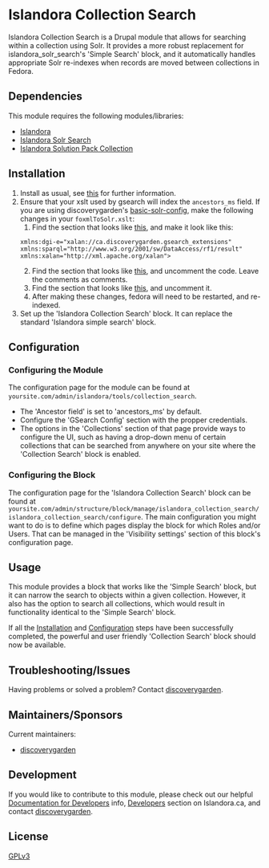 # Islandora Collection Search

Islandora Collection Search is a Drupal module that allows for searching within a collection using Solr. It provides a more robust replacement for islandora_solr_search's 'Simple Search' block, and it automatically handles appropriate Solr re-indexes when records are moved between collections in Fedora.

## Dependencies

This module requires the following modules/libraries:
* [Islandora](https://github.com/Islandora/islandora)
* [Islandora Solr Search](https://github.com/Islandora/islandora_solr_search)
* [Islandora Solution Pack Collection](https://github.com/Islandora/islandora_solution_pack_collection)

## Installation

  1. Install as usual, see [this](https://drupal.org/documentation/install/modules-themes/modules-7) for further information.
  2. Ensure that your xslt used by gsearch will index the `ancestors_ms` field.  If you are using discoverygarden's [basic-solr-config](https://github.com/discoverygarden/basic-solr-config?source=c), make the following changes in your `foxmlToSolr.xslt`:
      1. Find the section that looks like [this](https://github.com/discoverygarden/basic-solr-config/blob/e161a73abc5bfb0186747174d17a80dcfdc49b4b/foxmlToSolr.xslt#L27-L30), and make it look like this:
      ```
      xmlns:dgi-e="xalan://ca.discoverygarden.gsearch_extensions"
      xmlns:sparql="http://www.w3.org/2001/sw/DataAccess/rf1/result"
      xmlns:xalan="http://xml.apache.org/xalan">
      ```
      2. Find the section that looks like [this](https://github.com/discoverygarden/basic-solr-config/blob/e161a73abc5bfb0186747174d17a80dcfdc49b4b/foxmlToSolr.xslt#L114-L120), and uncomment the code. Leave the comments as comments.
      3. Find the section that looks like [this](https://github.com/discoverygarden/basic-solr-config/blob/e161a73abc5bfb0186747174d17a80dcfdc49b4b/foxmlToSolr.xslt#L277-L287), and uncomment it.
      4. After making these changes, fedora will need to be restarted, and re-indexed.
  3. Set up the 'Islandora Collection Search' block. It can replace the standard 'Islandora simple search' block.

## Configuration

### Configuring the Module

The configuration page for the module can be found at `yoursite.com/admin/islandora/tools/collection_search`.
* The 'Ancestor field' is set to 'ancestors_ms' by default.
* Configure the 'GSearch Config' section with the propper credentials.
* The options in the 'Collections' section of that page provide ways to configure the UI, such as having a drop-down menu of certain collections that can be searched from anywhere on your site where the 'Collection Search' block is enabled.

### Configuring the Block

The configuration page for the 'Islandora Collection Search' block can be found at `yoursite.com/admin/structure/block/manage/islandora_collection_search/islandora_collection_search/configure`. The main configuration you might want to do is to define which pages display the block for which Roles and/or Users. That can be managed in the 'Visibility settings' section of this block's configuration page.

## Usage

This module provides a block that works like the 'Simple Search' block, but it can narrow the search to objects within a given collection. However, it also has the option to search all collections, which would result in functionality identical to the 'Simple Search' block.

If all the [Installation](#installation) and [Configuration](#configuration) steps have been successfully completed, the powerful and user friendly 'Collection Search' block should now be available.

## Troubleshooting/Issues

Having problems or solved a problem? Contact [discoverygarden](http://support.discoverygarden.ca).
  
## Maintainers/Sponsors
Current maintainers:

* [discoverygarden](https://github.com/discoverygarden)

## Development

If you would like to contribute to this module, please check out our helpful
[Documentation for Developers](https://github.com/Islandora/islandora/wiki#wiki-documentation-for-developers)
info, [Developers](http://islandora.ca/developers) section on Islandora.ca, and
contact [discoverygarden](http://support.discoverygarden.ca).

## License

[GPLv3](http://www.gnu.org/licenses/gpl-3.0.txt)
